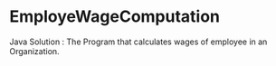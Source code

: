 # EmployeWageComputation
Java Solution : The Program that calculates wages of employee in an Organization.
